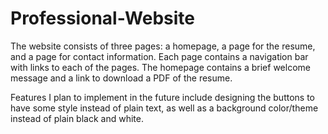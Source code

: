 # Professional-Website

The website consists of three pages: a homepage, a page for the resume, and a page for contact information. Each page contains a navigation bar with links to each of the pages. The homepage contains a brief welcome message and a link to download a PDF of the resume. 

Features I plan to implement in the future include designing the buttons to have some style instead of plain text, as well as a background color/theme instead of plain black and white. 

